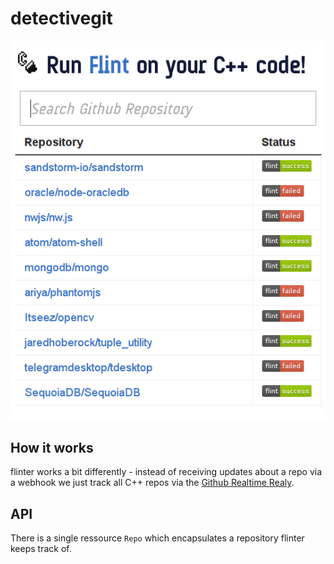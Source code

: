 # detectivegit

![Screenshot of Flinter](screenshot.png)

## How it works

flinter works a bit differently - instead of receiving updates about a repo
via a webhook we just track all C++ repos via the [Github Realtime Realy](https://github.com/lukasmartinelli/ghrr).

## API

There is a single ressource `Repo` which encapsulates a repository
flinter keeps track of.


